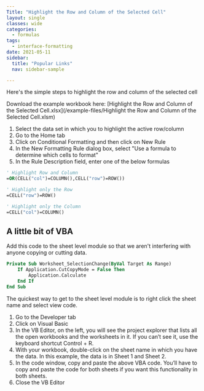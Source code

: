 ```yaml
---
Title: "Highlight the Row and Column of the Selected Cell"
layout: single
classes: wide
categories:
  - formulas
tags:
  - interface-formatting
date: 2021-05-11
sidebar:
  title: "Popular Links"
  nav: sidebar-sample

---
```


Here's the simple steps to highlight the row and column of the selected cell

Download the example workbook here: [Highlight the Row and Column of the Selected Cell.xlsx](/example-files/Highlight the Row and Column of the Selected Cell.xlsm)

1. Select the data set in which you to highlight the active row/column
2. Go to the Home tab
3. Click on Conditional Formatting and then click on New Rule
4. In the New Formatting Rule dialog box, select "Use a formula to determine which cells to format"
5. In the Rule Description field, enter one of the below formulas

```vb
' Highlight Row and Column
=OR(CELL("col")=COLUMN(),CELL("row")=ROW())

' Highlight only the Row
=CELL("row")=ROW()

' Highlight only the Column
=CELL("col")=COLUMN()
```

## A little bit of VBA
Add this code to the sheet level module so that we aren't interfering with anyone copying or cutting data.

```vb
Private Sub Worksheet_SelectionChange(ByVal Target As Range)
    If Application.CutCopyMode = False Then
        Application.Calculate
    End If
End Sub
```

The quickest way to get to the sheet level module is to right click the sheet name and select view code.

1. Go to the Developer tab
2. Click on Visual Basic
3. In the VB Editor, on the left, you will see the project explorer that lists all the open workbooks and the worksheets in it. If you can’t see it, use the keyboard shortcut Control + R.
4. With your workbook, double-click on the sheet name in which you have the data. In this example, the data is in Sheet 1 and Sheet 2.
5. In the code window, copy and paste the above VBA code. You’ll have to copy and paste the code for both sheets if you want this functionality in both sheets.
6. Close the VB Editor


